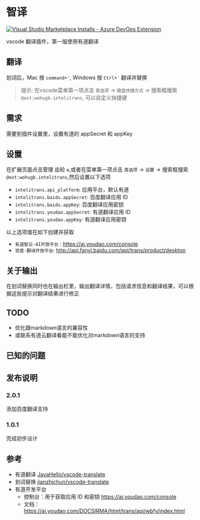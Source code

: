 # 智译

[![Visual Studio Marketplace Installs - Azure DevOps Extension](https://img.shields.io/visual-studio-marketplace/azure-devops/installs/total/wohugb.intelitrans?label=%E5%AE%89%E8%A3%85)](https://marketplace.visualstudio.com/items?itemName=wohugb.intelitrans)

vscode 翻译插件，第一版使用有道翻译

## 翻译

划词后，Mac 按 `command+'`, Windows 按 `Ctrl+'` 翻译并替换

> 提示: 在vscode菜单第一项点击 `首选项` -> `键盘快捷方式` -> 搜索框搜索 `@ext:wohugb.intelitrans`, 可以自定义快捷键

## 需求

需要到插件设置里，设置有道的 appSecret 和 appKey

## 设置

在扩展页面点击管理 齿轮 `⚙`,或者在菜单第一项点击 `首选项` -> `设置` -> 搜索框搜索 `@ext:wohugb.intelitrans`,然后设置以下选项

- `intelitrans.api_platform`: 应用平台，默认有道
- `intelitrans.baidu.appSecret`: 百度翻译应用 ID
- `intelitrans.baidu.appKey`: 百度翻译应用密钥
- `intelitrans.youdao.appSecret`: 有道翻译应用 ID
- `intelitrans.youdao.appKey`: 有道翻译应用密钥

以上选项值在如下创建并获取

- `有道智云·AI开放平台` : https://ai.youdao.com/console
- `百度·翻译开放平台`: http://api.fanyi.baidu.com/api/trans/product/desktop

## 关于输出

在划词替换同时也在输出栏里，输出翻译详情，包括请求信息和翻译结果，可以根据这些提示对翻译结果进行修正

## TODO

- 优化跟markdown语言的兼容性
- 或联系有道云翻译看能不能优化对markdown语言的支持

## 已知的问题

## 发布说明

### 2.0.1

添加百度翻译支持

### 1.0.1

完成初步设计

## 参考

- 有道翻译 [JavaHello/vscode-translate](https://github.com/JavaHello/vscode-**translate**)
- 划词替换 [jianzhichun/vscode-translate](https://github.com/jianzhichun/vscode-translate)
- 有道开发平台
  - 控制台：用于获取应用 ID 和密钥 https://ai.youdao.com/console
  - 文档：https://ai.youdao.com/DOCSIRMA/html/trans/api/wbfy/index.html
